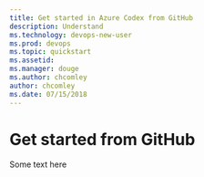 ```yaml
---
title: Get started in Azure Codex from GitHub
description: Understand 
ms.technology: devops-new-user 
ms.prod: devops
ms.topic: quickstart
ms.assetid:  
ms.manager: douge
ms.author: chcomley
author: chcomley
ms.date: 07/15/2018
---
```


# Get started from GitHub

Some text here